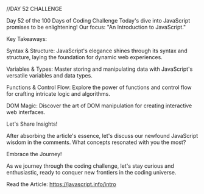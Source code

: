    //DAY 52 CHALLENGE

Day 52 of the 100 Days of Coding Challenge
Today's dive into JavaScript promises to be enlightening! Our focus: "An Introduction to JavaScript."

Key Takeaways:

Syntax & Structure: JavaScript's elegance shines through its syntax and structure, laying the foundation for dynamic web experiences.

Variables & Types: Master storing and manipulating data with JavaScript's versatile variables and data types.

Functions & Control Flow: Explore the power of functions and control flow for crafting intricate logic and algorithms.

DOM Magic: Discover the art of DOM manipulation for creating interactive web interfaces.

Let's Share Insights!

After absorbing the article's essence, let's discuss our newfound JavaScript wisdom in the comments. What concepts resonated with you the most?

Embrace the Journey!

As we journey through the coding challenge, let's stay curious and enthusiastic, ready to conquer new frontiers in the coding universe.

Read the Article: https://javascript.info/intro
